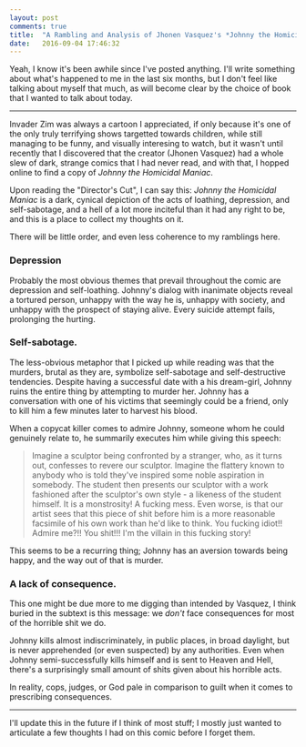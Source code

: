 ```yaml
---
layout: post
comments: true
title:  "A Rambling and Analysis of Jhonen Vasquez's *Johnny the Homicidal Maniac*"
date:   2016-09-04 17:46:32
---
```


Yeah, I know it's been awhile since I've posted anything.  I'll write something about what's happened to me in the last six months, but I don't feel like talking about myself that much, as will become clear by the choice of book that I wanted to talk about today.

------------------------------------------------------


Invader Zim was always a cartoon I appreciated, if only because it's one of the only truly terrifying shows targetted towards children, while still managing to be funny, and visually interesing to watch, but it wasn't until recently that I discovered that the creator (Jhonen Vasquez) had a whole slew of dark, strange comics that I had never read, and with that, I hopped online to find a copy of *Johnny the Homicidal Maniac*. 

Upon reading the "Director's Cut", I can say this: *Johnny the Homicidal Maniac* is a dark, cynical depiction of the acts of loathing, depression, and self-sabotage, and a hell of a lot more inciteful than it had any right to be, and this is a place to collect my thoughts on it.  

There will be little order, and even less coherence to my ramblings here.  

### Depression

Probably the most obvious themes that prevail throughout the comic are depression and self-loathing.  Johnny's dialog with inanimate objects reveal a tortured person, unhappy with the way he is, unhappy with society, and unhappy with the prospect of staying alive.  Every suicide attempt fails, prolonging the hurting. 

### Self-sabotage. 

The less-obvious metaphor that I picked up while reading was that the murders, brutal as they are, symbolize self-sabotage and self-destructive tendencies.  Despite having a successful date with a his dream-girl, Johnny ruins the entire thing by attempting to murder her. Johnny has a conversation with one of his victims that seemingly could be a friend, only to kill him a few minutes later to harvest his blood.

When a copycat killer comes to admire Johnny, someone whom he could genuinely relate to, he summarily executes him while giving this speech: 

> Imagine a sculptor being confronted by a stranger, who, as it turns out, confesses to revere our sculptor. Imagine the flattery known to anybody who is told they've inspired some noble aspiration in somebody. The student then presents our sculptor with a work fashioned after the sculptor's own style - a likeness of the student himself. It is a monstrosity! A fucking mess. Even worse, is that our artist sees that this piece of shit before him is a more reasonable facsimile of his own work than he'd like to think. You fucking idiot!! Admire me?!! You shit!!! I'm the villain in this fucking story!

This seems to be a recurring thing; Johnny has an aversion towards being happy, and the way out of that is murder. 

### A lack of consequence. 

This one might be due more to me digging than intended by Vasquez, I think buried in the subtext is this message: we *don't* face consequences for most of the horrible shit we do.  

Johnny kills almost indiscriminately, in public places, in broad daylight, but is never apprehended (or even suspected) by any authorities.  Even when Johnny semi-successfully kills himself and is sent to Heaven and Hell, there's a surprisingly small amount of shits given about his horrible acts.  

In reality, cops, judges, or God pale in comparison to guilt when it comes to prescribing consequences.


---------------

I'll update this in the future if I think of most stuff; I mostly just wanted to articulate a few thoughts I had on this comic before I forget them.
